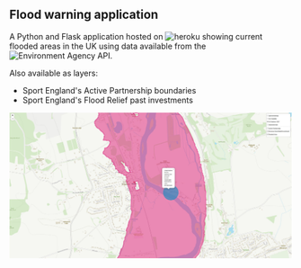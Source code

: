 ## Flood warning application
A Python and Flask application hosted on ![heroku](https://flood-warnings.herokuapp.com/) showing current flooded areas in the UK using  data available from the ![Environment Agency API](https://environment.data.gov.uk/flood-monitoring/doc/reference).

Also available as layers:
- Sport England's Active Partnership boundaries
- Sport England's Flood Relief past investments



![OS data © Crown copyright and database right 2021](https://github.com/jenniferbufton/flood_app/blob/main/img.JPG)
